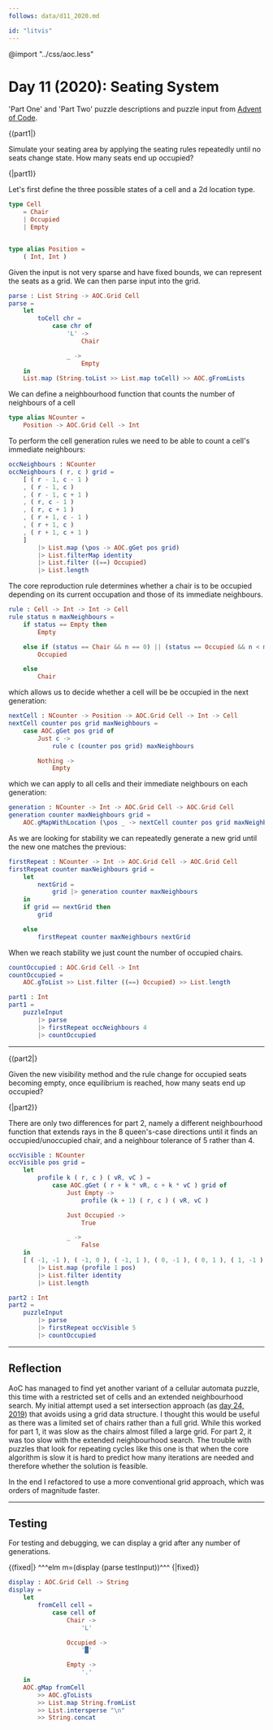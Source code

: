 ```yaml
---
follows: data/d11_2020.md

id: "litvis"
---
```


@import "../css/aoc.less"

# Day 11 (2020): Seating System

'Part One' and 'Part Two' puzzle descriptions and puzzle input from [Advent of Code](https://adventofcode.com/2020/day/11).

{(part1|}

Simulate your seating area by applying the seating rules repeatedly until no seats change state. How many seats end up occupied?

{|part1)}

Let's first define the three possible states of a cell and a 2d location type.

```elm {l}
type Cell
    = Chair
    | Occupied
    | Empty


type alias Position =
    ( Int, Int )
```

Given the input is not very sparse and have fixed bounds, we can represent the seats as a grid. We can then parse input into the grid.

```elm {l}
parse : List String -> AOC.Grid Cell
parse =
    let
        toCell chr =
            case chr of
                'L' ->
                    Chair

                _ ->
                    Empty
    in
    List.map (String.toList >> List.map toCell) >> AOC.gFromLists
```

We can define a neighbourhood function that counts the number of neighbours of a cell

```elm {l}
type alias NCounter =
    Position -> AOC.Grid Cell -> Int
```

To perform the cell generation rules we need to be able to count a cell's immediate neighbours:

```elm {l}
occNeighbours : NCounter
occNeighbours ( r, c ) grid =
    [ ( r - 1, c - 1 )
    , ( r - 1, c )
    , ( r - 1, c + 1 )
    , ( r, c - 1 )
    , ( r, c + 1 )
    , ( r + 1, c - 1 )
    , ( r + 1, c )
    , ( r + 1, c + 1 )
    ]
        |> List.map (\pos -> AOC.gGet pos grid)
        |> List.filterMap identity
        |> List.filter ((==) Occupied)
        |> List.length
```

The core reproduction rule determines whether a chair is to be occupied depending on its current occupation and those of its immediate neighbours.

```elm {l}
rule : Cell -> Int -> Int -> Cell
rule status n maxNeighbours =
    if status == Empty then
        Empty

    else if (status == Chair && n == 0) || (status == Occupied && n < maxNeighbours) then
        Occupied

    else
        Chair
```

which allows us to decide whether a cell will be be occupied in the next generation:

```elm {l}
nextCell : NCounter -> Position -> AOC.Grid Cell -> Int -> Cell
nextCell counter pos grid maxNeighbours =
    case AOC.gGet pos grid of
        Just c ->
            rule c (counter pos grid) maxNeighbours

        Nothing ->
            Empty
```

which we can apply to all cells and their immediate neighbours on each generation:

```elm {l}
generation : NCounter -> Int -> AOC.Grid Cell -> AOC.Grid Cell
generation counter maxNeighbours grid =
    AOC.gMapWithLocation (\pos _ -> nextCell counter pos grid maxNeighbours) grid
```

As we are looking for stability we can repeatedly generate a new grid until the new one matches the previous:

```elm {l}
firstRepeat : NCounter -> Int -> AOC.Grid Cell -> AOC.Grid Cell
firstRepeat counter maxNeighbours grid =
    let
        nextGrid =
            grid |> generation counter maxNeighbours
    in
    if grid == nextGrid then
        grid

    else
        firstRepeat counter maxNeighbours nextGrid
```

When we reach stability we just count the number of occupied chairs.

```elm {l}
countOccupied : AOC.Grid Cell -> Int
countOccupied =
    AOC.gToList >> List.filter ((==) Occupied) >> List.length
```

```elm {l r}
part1 : Int
part1 =
    puzzleInput
        |> parse
        |> firstRepeat occNeighbours 4
        |> countOccupied
```

---

{(part2|}

Given the new visibility method and the rule change for occupied seats becoming empty, once equilibrium is reached, how many seats end up occupied?

{|part2)}

There are only two differences for part 2, namely a different neighbourhood function that extends rays in the 8 queen's-case directions until it finds an occupied/unoccupied chair, and a neighbour tolerance of 5 rather than 4.

```elm {l}
occVisible : NCounter
occVisible pos grid =
    let
        profile k ( r, c ) ( vR, vC ) =
            case AOC.gGet ( r + k * vR, c + k * vC ) grid of
                Just Empty ->
                    profile (k + 1) ( r, c ) ( vR, vC )

                Just Occupied ->
                    True

                _ ->
                    False
    in
    [ ( -1, -1 ), ( -1, 0 ), ( -1, 1 ), ( 0, -1 ), ( 0, 1 ), ( 1, -1 ), ( 1, 0 ), ( 1, 1 ) ]
        |> List.map (profile 1 pos)
        |> List.filter identity
        |> List.length
```

```elm {l r}
part2 : Int
part2 =
    puzzleInput
        |> parse
        |> firstRepeat occVisible 5
        |> countOccupied
```

---

## Reflection

AoC has managed to find yet another variant of a cellular automata puzzle, this time with a restricted set of cells and an extended neighbourhood search. My initial attempt used a set intersection approach (as [day 24, 2019](../2019/d24_2019.md)) that avoids using a grid data structure. I thought this would be useful as there was a limited set of chairs rather than a full grid. While this worked for part 1, it was slow as the chairs almost filled a large grid. For part 2, it was too slow with the extended neighbourhood search. The trouble with puzzles that look for repeating cycles like this one is that when the core algorithm is slow it is hard to predict how many iterations are needed and therefore whether the solution is feasible.

In the end I refactored to use a more conventional grid approach, which was orders of magnitude faster.

---

## Testing

For testing and debugging, we can display a grid after any number of generations.

{(fixed|} ^^^elm m=(display (parse testInput))^^^ {|fixed)}

```elm {l}
display : AOC.Grid Cell -> String
display =
    let
        fromCell cell =
            case cell of
                Chair ->
                    'L'

                Occupied ->
                    '█'

                Empty ->
                    '.'
    in
    AOC.gMap fromCell
        >> AOC.gToLists
        >> List.map String.fromList
        >> List.intersperse "\n"
        >> String.concat
```
